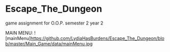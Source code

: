 # Escape_The_Dungeon
game assignment for O.O.P. semester 2 year 2

MAIN MENU:
![mainMenu]https://github.com/LydiaHasBurdens/Escape_The_Dungeon/blob/master/Main_Game/data/mainMenu.jpg

